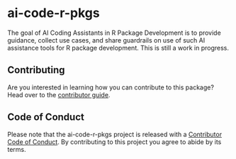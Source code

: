 # ai-code-r-pkgs

<!-- badges: start -->
<!-- badges: end -->

The goal of AI Coding Assistants in R Package Development is to provide guidance, collect use cases, and share guardrails on use of such AI assistance tools for R package development. This is still a work in progress.

## Contributing

Are you interested in learning how you can contribute to this package? Head over to the [contributor guide](.github/CONTRIBUTING.md).

## Code of Conduct

Please note that the ai-code-r-pkgs project is released with a
[Contributor Code of Conduct](CODE_OF_CONDUCT.md). By contributing to this
project you agree to abide by its terms.
